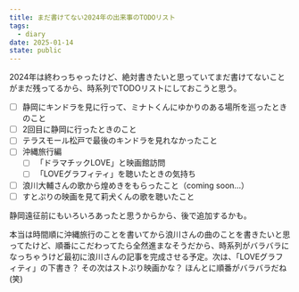 ```yaml
---
title: まだ書けてない2024年の出来事のTODOリスト
tags:
  - diary
date: 2025-01-14
state: public
---
```

2024年は終わっちゃったけど、絶対書きたいと思っていてまだ書けてないことがまだ残ってるから、時系列でTODOリストにしておこうと思う。

- [ ] 静岡にキンドラを見に行って、ミナトくんにゆかりのある場所を巡ったときのこと
- [ ] 2回目に静岡に行ったときのこと
- [ ] テラスモール松戸で最後のキンドラを見れなかったこと
- [ ] 沖縄旅行編
	- [ ] 「ドラマチックLOVE」と映画館訪問
	- [ ] 「LOVEグラフィティ」を聴いたときの気持ち
- [ ] 浪川大輔さんの歌から煌めきをもらったこと（coming soon...）
- [ ] すとぷりの映画を見て莉犬くんの歌を聴いたこと

静岡遠征前にもいろいろあったと思うからから、後で追加するかも。

本当は時間順に沖縄旅行のことを書いてから浪川さんの曲のことを書きたいと思ってたけど、順番にこだわってたら全然進まなそうだから、時系列がバラバラになっちゃうけど最初に浪川さんの記事を完成させる予定。次は、「LOVEグラフィティ」の下書き？ その次はストぷり映画かな？ ほんとに順番がバラバラだね(笑)